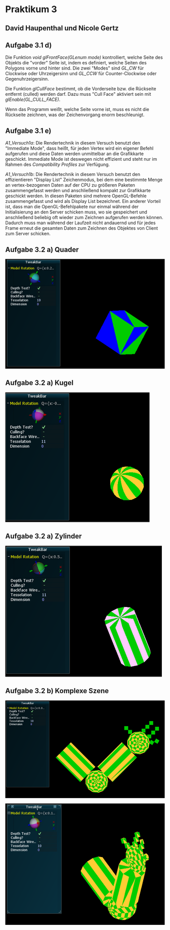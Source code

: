 # Praktikum 3
## David Haupenthal und Nicole Gertz

## Aufgabe 3.1 d)

Die Funktion _void glFrontFace(GLenum mode)_ kontrolliert, welche Seite des Objekts die "vorder" Seite ist, indem es definiert, welche Seiten des Polygons vorne und hinter sind. Die zwei "Modes" sind _GL_CW_ für Clockwise oder Uhrzeigersinn und _GL_CCW_ für Counter-Clockwise oder Gegenuhrzeigersinn.

Die Funktion _glCullFace_ bestimmt, ob die Vorderseite bzw. die Rückseite entfernt (culled) werden darf. Dazu muss "Cull Face" aktiviert sein mit _glEnable(GL_CULL_FACE)_. 

Wenn das Programm weißt, welche Seite vorne ist, muss es nicht die Rückseite zeichnen, was der Zeichenvorgang enorm beschleunigt.

## Aufgabe 3.1 e)

_A1_Versuch1a_: Die Rendertechnik in diesem Versuch benutzt den "Immediate Mode", dass heißt, für jeden Vertex wird ein eigener Befehl aufgerufen und diese Daten werden unmittelbar an die Grafikkarte geschickt. Immediate Mode ist deswegen nicht effizient und steht nur im Rahmen des _Compatibility Profiles_ zur Verfügung.

_A1_Versuch1b_: Die Rendertechnik in diesem Versuch benutzt den effizientieren "Display List" Zeichenmodus, bei dem eine bestimmte Menge an vertex-bezogenen Daten auf der CPU zu größeren Paketen zusammengefasst werden und anschließend kompakt zur Grafikkarte geschickt werden. In diesen Paketen sind mehrere OpenGL-Befehle zusammengefasst und wird als Display List bezeichnet. Ein anderer Vorteil ist, dass man die OpenGL-Befehlpakete nur einmal während der Initialisierung an den Server schicken muss, wo sie gespeichert und anschließend beliebig oft wieder zum Zeichnen aufgerufen werden können. Dadurch muss man während der Laufzeit nicht andauernd und für jedes Frame erneut die gesamten Daten zum Zeichnen des Objektes von Client zum Server schicken. 

## Aufgabe 3.2 a) Quader

![quader](docs/QuaderBild.PNG)

## Aufgabe 3.2 a) Kugel

![kugel](docs/KugelBild.PNG)

## Aufgabe 3.2 a) Zylinder

![zylinder](docs/ZylinderBild.PNG)

## Aufgabe 3.2 b) Komplexe Szene

![szene1](docs/KomplexeSzene_1.PNG)

![szene2](docs/KomplexeSzene_2.PNG)


